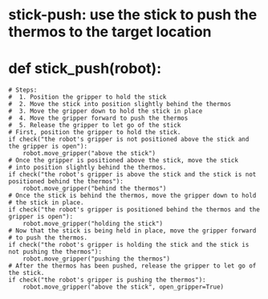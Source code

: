 # stick-push: use the stick to push the thermos to the target location
# def stick_push(robot):
    # Steps:
    #  1. Position the gripper to hold the stick
    #  2. Move the stick into position slightly behind the thermos
    #  3. Move the gripper down to hold the stick in place
    #  4. Move the gripper forward to push the thermos
    #  5. Release the gripper to let go of the stick
    # First, position the gripper to hold the stick.
    if check("the robot's gripper is not positioned above the stick and the gripper is open"):
        robot.move_gripper("above the stick")
    # Once the gripper is positioned above the stick, move the stick
    # into position slightly behind the thermos.
    if check("the robot's gripper is above the stick and the stick is not positioned behind the thermos"):
        robot.move_gripper("behind the thermos")
    # Once the stick is behind the thermos, move the gripper down to hold
    # the stick in place.
    if check("the robot's gripper is positioned behind the thermos and the gripper is open"):
        robot.move_gripper("holding the stick")
    # Now that the stick is being held in place, move the gripper forward
    # to push the thermos.
    if check("the robot's gripper is holding the stick and the stick is not pushing the thermos"):
        robot.move_gripper("pushing the thermos")
    # After the thermos has been pushed, release the gripper to let go of the stick.
    if check("the robot's gripper is pushing the thermos"):
        robot.move_gripper("above the stick", open_gripper=True)